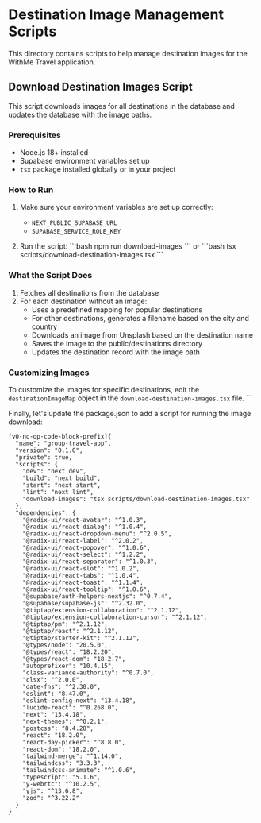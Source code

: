 # Destination Image Management Scripts

This directory contains scripts to help manage destination images for the WithMe Travel application.

## Download Destination Images Script

This script downloads images for all destinations in the database and updates the database with the image paths.

### Prerequisites

- Node.js 18+ installed
- Supabase environment variables set up
- `tsx` package installed globally or in your project

### How to Run

1. Make sure your environment variables are set up correctly:
   - `NEXT_PUBLIC_SUPABASE_URL`
   - `SUPABASE_SERVICE_ROLE_KEY`

2. Run the script:
   \`\`\`bash
   npm run download-images
   \`\`\`
   or
   \`\`\`bash
   tsx scripts/download-destination-images.tsx
   \`\`\`

### What the Script Does

1. Fetches all destinations from the database
2. For each destination without an image:
   - Uses a predefined mapping for popular destinations
   - For other destinations, generates a filename based on the city and country
   - Downloads an image from Unsplash based on the destination name
   - Saves the image to the public/destinations directory
   - Updates the destination record with the image path

### Customizing Images

To customize the images for specific destinations, edit the `destinationImageMap` object in the `download-destination-images.tsx` file.
\`\`\`

Finally, let's update the package.json to add a script for running the image download:

```typescriptreact file="package.json"
[v0-no-op-code-block-prefix]{
  "name": "group-travel-app",
  "version": "0.1.0",
  "private": true,
  "scripts": {
    "dev": "next dev",
    "build": "next build",
    "start": "next start",
    "lint": "next lint",
    "download-images": "tsx scripts/download-destination-images.tsx"
  },
  "dependencies": {
    "@radix-ui/react-avatar": "^1.0.3",
    "@radix-ui/react-dialog": "^1.0.4",
    "@radix-ui/react-dropdown-menu": "^2.0.5",
    "@radix-ui/react-label": "^2.0.2",
    "@radix-ui/react-popover": "^1.0.6",
    "@radix-ui/react-select": "^1.2.2",
    "@radix-ui/react-separator": "^1.0.3",
    "@radix-ui/react-slot": "^1.0.2",
    "@radix-ui/react-tabs": "^1.0.4",
    "@radix-ui/react-toast": "^1.1.4",
    "@radix-ui/react-tooltip": "^1.0.6",
    "@supabase/auth-helpers-nextjs": "^0.7.4",
    "@supabase/supabase-js": "^2.32.0",
    "@tiptap/extension-collaboration": "^2.1.12",
    "@tiptap/extension-collaboration-cursor": "^2.1.12",
    "@tiptap/pm": "^2.1.12",
    "@tiptap/react": "^2.1.12",
    "@tiptap/starter-kit": "^2.1.12",
    "@types/node": "20.5.0",
    "@types/react": "18.2.20",
    "@types/react-dom": "18.2.7",
    "autoprefixer": "10.4.15",
    "class-variance-authority": "^0.7.0",
    "clsx": "^2.0.0",
    "date-fns": "^2.30.0",
    "eslint": "8.47.0",
    "eslint-config-next": "13.4.18",
    "lucide-react": "^0.268.0",
    "next": "13.4.18",
    "next-themes": "^0.2.1",
    "postcss": "8.4.28",
    "react": "18.2.0",
    "react-day-picker": "^8.8.0",
    "react-dom": "18.2.0",
    "tailwind-merge": "^1.14.0",
    "tailwindcss": "3.3.3",
    "tailwindcss-animate": "^1.0.6",
    "typescript": "5.1.6",
    "y-webrtc": "^10.2.5",
    "yjs": "^13.6.8",
    "zod": "^3.22.2"
  }
}

